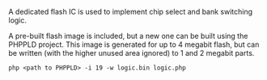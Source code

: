 A dedicated flash IC is used to implement chip select and bank switching logic.

A pre-built flash image is included, but a new one can be built using the PHPPLD project. This image is generated for up to 4 megabit flash, but can be written (with the higher unused area ignored) to 1 and 2 megabit parts.

`php <path to PHPPLD> -i 19 -w logic.bin logic.php`
